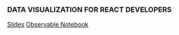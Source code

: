 ### DATA VISUALIZATION FOR REACT DEVELOPERS

[Slides](https://slides.com/shirleywu/deck-11)
[Observable Notebook](https://observablehq.com/d/76434a391d1eaa80)
